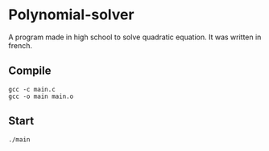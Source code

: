 # Polynomial-solver

A program made in high school to solve quadratic equation.
It was written in french.

## Compile
```
gcc -c main.c
gcc -o main main.o
```

## Start
```
./main
```
